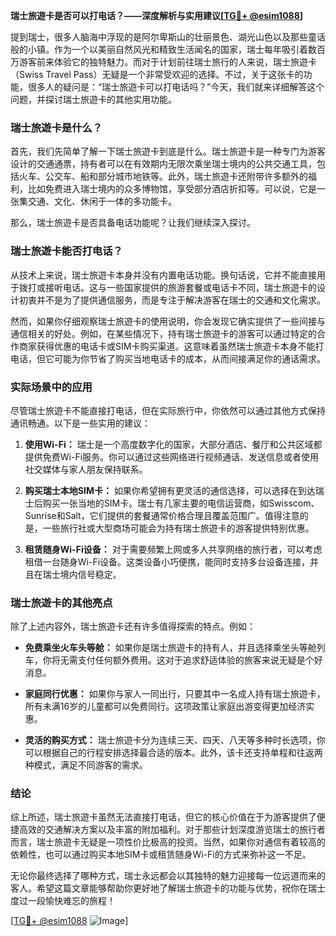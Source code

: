 **瑞士旅遊卡是否可以打电话？——深度解析与实用建议[[TG💪+ @esim1088](https://t.me/s/esim1088)]**

提到瑞士，很多人脑海中浮现的是阿尔卑斯山的壮丽景色、湖光山色以及那些童话般的小镇。作为一个以美丽自然风光和精致生活闻名的国家，瑞士每年吸引着数百万游客前来体验它的独特魅力。而对于计划前往瑞士旅行的人来说，瑞士旅遊卡（Swiss Travel Pass）无疑是一个非常受欢迎的选择。不过，关于这张卡的功能，很多人的疑问是：“瑞士旅遊卡可以打电话吗？”今天，我们就来详细解答这个问题，并探讨瑞士旅遊卡的其他实用功能。

### 瑞士旅遊卡是什么？

首先，我们先简单了解一下瑞士旅遊卡到底是什么。瑞士旅遊卡是一种专门为游客设计的交通通票，持有者可以在有效期内无限次乘坐瑞士境内的公共交通工具，包括火车、公交车、船和部分城市地铁等。此外，瑞士旅遊卡还附带许多额外的福利，比如免费进入瑞士境内的众多博物馆，享受部分酒店折扣等。可以说，它是一张集交通、文化、休闲于一体的多功能卡。

那么，瑞士旅遊卡是否具备电话功能呢？让我们继续深入探讨。

### 瑞士旅遊卡能否打电话？

从技术上来说，瑞士旅遊卡本身并没有内置电话功能。换句话说，它并不能直接用于拨打或接听电话。这与一些国家提供的旅游套餐或电话卡不同，瑞士旅遊卡的设计初衷并不是为了提供通信服务，而是专注于解决游客在瑞士的交通和文化需求。

然而，如果你仔细观察瑞士旅遊卡的使用说明，你会发现它确实提供了一些间接与通信相关的好处。例如，在某些情况下，持有瑞士旅遊卡的游客可以通过特定的合作商家获得优惠的电话卡或SIM卡购买渠道。这意味着虽然瑞士旅遊卡本身不能打电话，但它可能为你节省了购买当地电话卡的成本，从而间接满足你的通话需求。

### 实际场景中的应用

尽管瑞士旅遊卡不能直接打电话，但在实际旅行中，你依然可以通过其他方式保持通讯畅通。以下是一些实用的建议：

1. **使用Wi-Fi：** 瑞士是一个高度数字化的国家，大部分酒店、餐厅和公共区域都提供免费Wi-Fi服务。你可以通过这些网络进行视频通话、发送信息或者使用社交媒体与家人朋友保持联系。
   
2. **购买瑞士本地SIM卡：** 如果你希望拥有更灵活的通信选择，可以选择在到达瑞士后购买一张当地的SIM卡。瑞士有几家主要的电信运营商，如Swisscom、Sunrise和Salt，它们提供的套餐通常价格合理且覆盖范围广。值得注意的是，一些旅行社或大型商场可能会为持有瑞士旅遊卡的游客提供特别优惠。

3. **租赁随身Wi-Fi设备：** 对于需要频繁上网或多人共享网络的旅行者，可以考虑租借一台随身Wi-Fi设备。这类设备小巧便携，能同时支持多台设备连接，并且在瑞士境内信号稳定。

### 瑞士旅遊卡的其他亮点

除了上述内容外，瑞士旅遊卡还有许多值得探索的特点。例如：

- **免费乘坐火车头等舱：** 如果你是瑞士旅遊卡的持有人，并且选择乘坐头等舱列车，你将无需支付任何额外费用。这对于追求舒适体验的旅客来说无疑是个好消息。
  
- **家庭同行优惠：** 如果你与家人一同出行，只要其中一名成人持有瑞士旅遊卡，所有未满16岁的儿童都可以免费同行。这项政策让家庭出游变得更加经济实惠。

- **灵活的购买方式：** 瑞士旅遊卡分为连续三天、四天、八天等多种时长选项，你可以根据自己的行程安排选择最合适的版本。此外，该卡还支持单程和往返两种模式，满足不同游客的需求。

### 结论

综上所述，瑞士旅遊卡虽然无法直接打电话，但它的核心价值在于为游客提供了便捷高效的交通解决方案以及丰富的附加福利。对于那些计划深度游览瑞士的旅行者而言，瑞士旅遊卡无疑是一项性价比极高的投资。当然，如果你对通信有着较高的依赖性，也可以通过购买本地SIM卡或租赁随身Wi-Fi的方式来弥补这一不足。

无论你最终选择了哪种方式，瑞士永远都会以其独特的魅力迎接每一位远道而来的客人。希望这篇文章能够帮助你更好地了解瑞士旅遊卡的功能与优势，祝你在瑞士度过一段愉快难忘的旅程！

[[TG💪+ @esim1088](https://t.me/s/esim1088) ![Image](https://i.postimg.cc/4NQfJmqS/Snipaste-2025-05-13-00-14-12.png)]